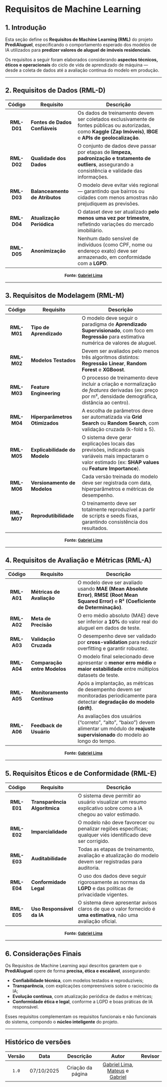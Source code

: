 # Requisitos de Machine Learning 

## **1. Introdução**

Esta seção define os **Requisitos de Machine Learning (RML)** do projeto **PrediAluguel**, especificando o comportamento esperado dos modelos de IA utilizados para **predizer valores de aluguel de imóveis residenciais**.  

Os requisitos a seguir foram elaborados considerando **aspectos técnicos, éticos e operacionais** do ciclo de vida de aprendizado de máquina — desde a coleta de dados até a avaliação contínua do modelo em produção.

---

## **2. Requisitos de Dados (RML-D)**

| Código | Requisito | Descrição |
|:------:|------------|-----------|
| **RML-D01** | **Fontes de Dados Confiáveis** | Os dados de treinamento devem ser coletados exclusivamente de fontes públicas ou autorizadas, como **Kaggle (Zap Imóveis)**, **IBGE** e **APIs de geolocalização**. |
| **RML-D02** | **Qualidade dos Dados** | O conjunto de dados deve passar por etapas de **limpeza, padronização e tratamento de outliers**, assegurando a consistência e validade das informações. |
| **RML-D03** | **Balanceamento de Atributos** | O modelo deve evitar viés regional — garantindo que bairros ou cidades com menos amostras não prejudiquem as previsões. |
| **RML-D04** | **Atualização Periódica** | O dataset deve ser atualizado **pelo menos uma vez por trimestre**, refletindo variações do mercado imobiliário. |
| **RML-D05** | **Anonimização** | Nenhum dado sensível de indivíduos (como CPF, nome ou endereço exato) deve ser armazenado, em conformidade com a **LGPD**. |

<font size="2"><p style="text-align: center"><b>Fonte: <a href="https://github.com/gabriel-lima258">Gabriel Lima</a></b></p></font>


---

## **3. Requisitos de Modelagem (RML-M)**

| Código | Requisito | Descrição |
|:------:|------------|-----------|
| **RML-M01** | **Tipo de Aprendizado** | O modelo deve seguir o paradigma de **Aprendizado Supervisionado**, com foco em **Regressão** para estimativa numérica de valores de aluguel. |
| **RML-M02** | **Modelos Testados** | Devem ser avaliados pelo menos três algoritmos distintos: **Regressão Linear**, **Random Forest** e **XGBoost**. |
| **RML-M03** | **Feature Engineering** | O processo de treinamento deve incluir a criação e normalização de *features* derivadas (ex: preço por m², densidade demográfica, distância ao centro). |
| **RML-M04** | **Hiperparâmetros Otimizados** | A escolha de parâmetros deve ser automatizada via **Grid Search** ou **Random Search**, com validação cruzada (k-fold ≥ 5). |
| **RML-M05** | **Explicabilidade do Modelo** | O sistema deve gerar explicações locais das previsões, indicando quais variáveis mais impactaram o valor estimado (ex: **SHAP values** ou **Feature Importance**). |
| **RML-M06** | **Versionamento de Modelos** | Cada versão treinada do modelo deve ser registrada com data, hiperparâmetros e métricas de desempenho. |
| **RML-M07** | **Reprodutibilidade** | O treinamento deve ser totalmente reproduzível a partir de scripts e seeds fixas, garantindo consistência dos resultados. |

<font size="2"><p style="text-align: center"><b>Fonte: <a href="https://github.com/gabriel-lima258">Gabriel Lima</a></b></p></font>


---

## **4. Requisitos de Avaliação e Métricas (RML-A)**

| Código | Requisito | Descrição |
|:------:|------------|-----------|
| **RML-A01** | **Métricas de Avaliação** | O modelo deve ser avaliado usando **MAE (Mean Absolute Error)**, **RMSE (Root Mean Squared Error)** e **R² (Coeficiente de Determinação)**. |
| **RML-A02** | **Meta de Precisão** | O erro médio absoluto (MAE) deve ser inferior a **10%** do valor real do aluguel em dados de teste. |
| **RML-A03** | **Validação Cruzada** | O desempenho deve ser validado por **cross-validation** para reduzir overfitting e garantir robustez. |
| **RML-A04** | **Comparação entre Modelos** | O modelo final selecionado deve apresentar o **menor erro médio** e **maior estabilidade** entre múltiplos datasets de teste. |
| **RML-A05** | **Monitoramento Contínuo** | Após a implantação, as métricas de desempenho devem ser monitoradas periodicamente para detectar **degradação do modelo (drift)**. |
| **RML-A06** | **Feedback de Usuário** | As avaliações dos usuários (“correto”, “alto”, “baixo”) devem alimentar um módulo de **reajuste supervisionado** do modelo ao longo do tempo. |

<font size="2"><p style="text-align: center"><b>Fonte: <a href="https://github.com/gabriel-lima258">Gabriel Lima</a></b></p></font>


---

## **5. Requisitos Éticos e de Conformidade (RML-E)**

| Código | Requisito | Descrição |
|:------:|------------|-----------|
| **RML-E01** | **Transparência Algorítmica** | O sistema deve permitir ao usuário visualizar um resumo explicativo sobre como a IA chegou ao valor estimado. |
| **RML-E02** | **Imparcialidade** | O modelo não deve favorecer ou penalizar regiões específicas; qualquer viés identificado deve ser corrigido. |
| **RML-E03** | **Auditabilidade** | Todas as etapas de treinamento, avaliação e atualização do modelo devem ser registradas para auditoria. |
| **RML-E04** | **Conformidade Legal** | O uso dos dados deve seguir rigorosamente as normas da **LGPD** e das políticas de privacidade vigentes. |
| **RML-E05** | **Uso Responsável da IA** | O sistema deve apresentar avisos claros de que o valor fornecido é **uma estimativa**, não uma avaliação oficial. |

<font size="2"><p style="text-align: center"><b>Fonte: <a href="https://github.com/gabriel-lima258">Gabriel Lima</a></b></p></font>


---

## **6. Considerações Finais**

Os Requisitos de Machine Learning aqui descritos garantem que o **PrediAluguel** opere de forma **precisa, ética e escalável**, assegurando:

- **Confiabilidade técnica**, com modelos testados e reproduzíveis;  
- **Transparência**, com explicações compreensíveis sobre o raciocínio da IA;  
- **Evolução contínua**, com atualização periódica de dados e métricas;  
- **Conformidade ética e legal**, conforme a LGPD e boas práticas de IA responsável.  

Esses requisitos complementam os requisitos funcionais e não funcionais do sistema, compondo o **núcleo inteligente** do projeto.

---

## Histórico de versões
| Versão | Data | Descrição | Autor | Revisor
| :-: | :-: | :-: | :-: | :-:|
|`1.0`| 07/10/2025 | Criação da página | [Gabriel Lima](https://github.com/gabriel-lima258), [Mateus]() e [Gabriel]() | []()|